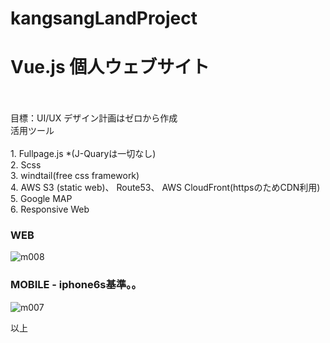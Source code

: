 # kangsangLandProject
<h1>Vue.js 個人ウェブサイト</h1><br/>
<br/>
目標：UI/UX デザイン計画はゼロから作成<br/>
活用ツール<br/><br/>
1. Fullpage.js *(J-Quaryは一切なし)<br/>
2. Scss<br/>
3. windtail(free css framework)<br/>
4. AWS S3 (static web)、 Route53、 AWS CloudFront(httpsのためCDN利用)<br/>
5. Google MAP<br/>
6. Responsive Web



<h3>WEB</h3>


![m008](https://user-images.githubusercontent.com/54490500/81086856-fed99d80-8f33-11ea-8fa2-7bfd01c63373.JPG)


<h3>MOBILE - iphone6s基準。。 </h3>


![m007](https://user-images.githubusercontent.com/54490500/81086963-1d3f9900-8f34-11ea-8dfb-0a2145845b52.jpg)


以上
